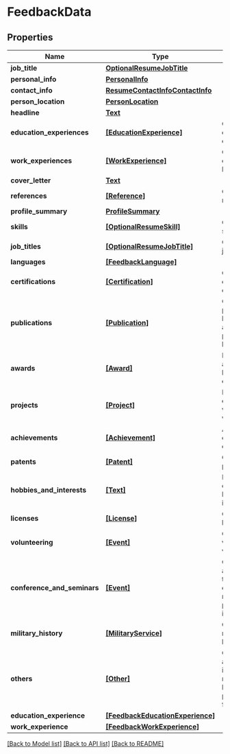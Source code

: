 # FeedbackData


## Properties
Name | Type | Description | Notes
------------ | ------------- | ------------- | -------------
**job_title** | [**OptionalResumeJobTitle**](OptionalResumeJobTitle.md) |  | [optional] 
**personal_info** | [**PersonalInfo**](PersonalInfo.md) |  | [optional] 
**contact_info** | [**ResumeContactInfoContactInfo**](ResumeContactInfoContactInfo.md) |  | [optional] 
**person_location** | [**PersonLocation**](PersonLocation.md) |  | [optional] 
**headline** | [**Text**](Text.md) |  | [optional] 
**education_experiences** | [**[EducationExperience]**](EducationExperience.md) | Candidate&#39;s education experiences. | [optional] 
**work_experiences** | [**[WorkExperience]**](WorkExperience.md) | Candidate&#39;s employment history. | [optional] 
**cover_letter** | [**Text**](Text.md) |  | [optional] 
**references** | [**[Reference]**](Reference.md) | Candidate&#39;s references. | [optional] 
**profile_summary** | [**ProfileSummary**](ProfileSummary.md) |  | [optional] 
**skills** | [**[OptionalResumeSkill]**](OptionalResumeSkill.md) | Candidate&#39;s skills. | [optional] 
**job_titles** | [**[OptionalResumeJobTitle]**](OptionalResumeJobTitle.md) | Candidate&#39;s job titles. | [optional] 
**languages** | [**[FeedbackLanguage]**](FeedbackLanguage.md) |  | [optional] 
**certifications** | [**[Certification]**](Certification.md) | Certifications earned by the candidate. | [optional] 
**publications** | [**[Publication]**](Publication.md) | Candidate&#39;s publications, both academic papers and books. | [optional] 
**awards** | [**[Award]**](Award.md) | List of the awards won by the candidate. | [optional] 
**projects** | [**[Project]**](Project.md) | Projects the candidate worked or works on. | [optional] 
**achievements** | [**[Achievement]**](Achievement.md) | Achievements earned by the candidate. | [optional] 
**patents** | [**[Patent]**](Patent.md) | Candidate&#39;s patents. | [optional] 
**hobbies_and_interests** | [**[Text]**](Text.md) | List of candidate&#39;s hobbies and interests. | [optional] 
**licenses** | [**[License]**](License.md) | Candidate&#39;s licenses. | [optional] 
**volunteering** | [**[Event]**](Event.md) | Candidate&#39;s works as volunteer. | [optional] 
**conference_and_seminars** | [**[Event]**](Event.md) | Conferences and seminars that the candidate may have partecipated in. | [optional] 
**military_history** | [**[MilitaryService]**](MilitaryService.md) | Candidate&#39;s military history. | [optional] 
**others** | [**[Other]**](Other.md) | Candidate&#39;s additional information not covered by the previous fields. | [optional] 
**education_experience** | [**[FeedbackEducationExperience]**](FeedbackEducationExperience.md) |  | [optional] 
**work_experience** | [**[FeedbackWorkExperience]**](FeedbackWorkExperience.md) |  | [optional] 

[[Back to Model list]](../README.md#documentation-for-models) [[Back to API list]](../README.md#documentation-for-api-endpoints) [[Back to README]](../README.md)


